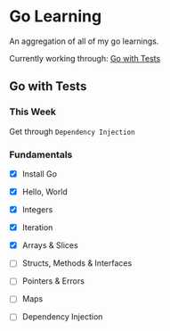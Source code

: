 # Go Learning
An aggregation of all of my go learnings. 

Currently working through: [Go with Tests][go-with-tests]

## Go with Tests

### This Week
Get through `Dependency Injection`

### Fundamentals

- [x] Install Go
- [x] Hello, World
- [x] Integers
- [x] Iteration
- [x] Arrays & Slices
- [ ] Structs, Methods & Interfaces
- [ ] Pointers & Errors
- [ ] Maps
- [ ] Dependency Injection


[go-with-tests]: https://quii.gitbook.io/learn-go-with-tests/

